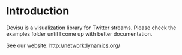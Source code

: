 # Introduction

Devisu is a visualization library for Twitter streams. Please check the examples folder until I come up with better documentation.

See our website: http://networkdynamics.org/
